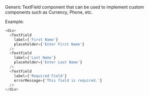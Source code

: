 Generic TextField component that can be used to implement custom components such as Currency, Phone, etc.

Example:
```js
<div>
  <TextField
    label={'First Name'}
    placeholder={'Enter First Name'}
  />
  <TextField
    label={'Last Name'}
    placeholder={'Enter Last Name'}
  />
  <TextField
    label={'Required Field'}
    errorMessage={'This field is required.'}
  />
</div>
```
